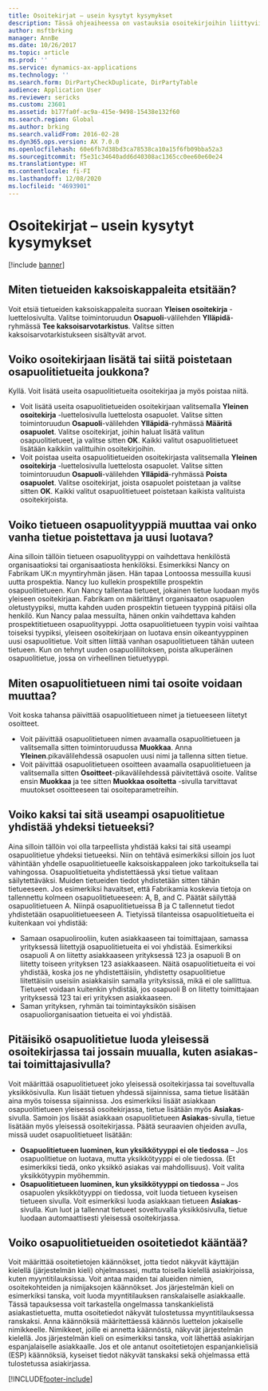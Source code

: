 ```yaml
---
title: Osoitekirjat – usein kysytyt kysymykset
description: Tässä ohjeaiheessa on vastauksia osoitekirjoihin liittyviin usein kysyttyihin kysymyksiin.
author: msftbrking
manager: AnnBe
ms.date: 10/26/2017
ms.topic: article
ms.prod: ''
ms.service: dynamics-ax-applications
ms.technology: ''
ms.search.form: DirPartyCheckDuplicate, DirPartyTable
audience: Application User
ms.reviewer: sericks
ms.custom: 23601
ms.assetid: b177fa0f-ac9a-415e-9498-15438e132f60
ms.search.region: Global
ms.author: brking
ms.search.validFrom: 2016-02-28
ms.dyn365.ops.version: AX 7.0.0
ms.openlocfilehash: 60e6fb7d38bd3ca78538ca10a15f6fb09bba52a3
ms.sourcegitcommit: f5e31c34640add6d40308ac1365cc0ee60e60e24
ms.translationtype: HT
ms.contentlocale: fi-FI
ms.lasthandoff: 12/08/2020
ms.locfileid: "4693901"
---
```

# <a name="address-books-faq"></a>Osoitekirjat – usein kysytyt kysymykset

[!include [banner](../includes/banner.md)]

## <a name="how-do-i-check-for-duplicate-records"></a>Miten tietueiden kaksoiskappaleita etsitään?

Voit etsiä tietueiden kaksoiskappaleita suoraan **Yleisen osoitekirja** -luettelosivulta. Valitse toimintoruudun **Osapuoli**-välilehden **Ylläpidä**-ryhmässä **Tee kaksoisarvotarkistus**. Valitse sitten kaksoisarvotarkistukseen sisältyvät arvot.

## <a name="can-i-bulk-add-or-delete-party-records-from-an-address-book"></a>Voiko osoitekirjaan lisätä tai siitä poistetaan osapuolitietueita joukkona?

Kyllä. Voit lisätä useita osapuolitietueita osoitekirjaa ja myös poistaa niitä.

- Voit lisätä useita osapuolitietueiden osoitekirjaan valitsemalla **Yleinen osoitekirja** -luettelosivulla luettelosta osapuolet. Valitse sitten toimintoruudun **Osapuoli**-välilehden **Ylläpidä**-ryhmässä **Määritä osapuolet**. Valitse osoitekirjat, joihin haluat lisätä valitun osapuolitietueet, ja valitse sitten **OK**. Kaikki valitut osapuolitietueet lisätään kaikkiin valittuihin osoitekirjoihin.
- Voit poistaa useita osapuolitietueiden osoitekirjasta valitsemalla **Yleinen osoitekirja** -luettelosivulla luettelosta osapuolet. Valitse sitten toimintoruudun **Osapuoli**-välilehden **Ylläpidä**-ryhmässä **Poista osapuolet**. Valitse osoitekirjat, joista osapuolet poistetaan ja valitse sitten **OK**. Kaikki valitut osapuolitietueet poistetaan kaikista valituista osoitekirjoista.

## <a name="can-i-change-the-party-type-of-a-record-or-do-i-have-to-delete-the-old-record-and-create-a-new-one"></a>Voiko tietueen osapuolityyppiä muuttaa vai onko vanha tietue poistettava ja uusi luotava?

Aina silloin tällöin tietueen osapuolityyppi on vaihdettava henkilöstä organisaatioksi tai organisaatiosta henkilöksi. Esimerkiksi Nancy on Fabrikam UK:n myyntiryhmän jäsen. Hän tapaa Lontoossa messuilla kuusi uutta prospektia. Nancy luo kullekin prospektille prospektin osapuolitietueen. Kun Nancy tallentaa tietueet, jokainen tietue luodaan myös yleiseen osoitekirjaan. Fabrikam on määrittänyt organisaaton osapuolen oletustyypiksi, mutta kahden uuden prospektin tietueen tyyppinä pitäisi olla henkilö. Kun Nancy palaa messuilta, hänen onkin vaihdettava kahden prospektitietueen osapuolityyppi. Jotta osapuolitietueen tyypin voisi vaihtaa toiseksi tyypiksi, yleiseen osoitekirjaan on luotava ensin oikeantyyppinen uusi osapuolitietue. Voit sitten liittää vanhan osapuolitietueen tähän uuteen tietueen. Kun on tehnyt uuden osapuoliliitoksen, poista alkuperäinen osapuolitietue, jossa on virheellinen tietuetyyppi.

## <a name="how-do-i-change-the-name-or-address-of-a-party-record"></a>Miten osapuolitietueen nimi tai osoite voidaan muuttaa?

Voit koska tahansa päivittää osapuolitietueen nimet ja tietueeseen liitetyt osoitteet.

- Voit päivittää osapuolitietueen nimen avaamalla osapuolitietueen ja valitsemalla sitten toimintoruudussa **Muokkaa**. Anna **Yleinen**.pikavälilehdessä osapuolen uusi nimi ja tallenna sitten tietue.
- Voit päivittää osapuolitietueen osoitteen avaamalla osapuolitietueen ja valitsemalla sitten **Osoitteet**-pikavälilehdessä päivitettävä osoite. Valitse ensin **Muokkaa** ja tee sitten **Muokkaa osoitetta** -sivulla tarvittavat muutokset osoitteeseen tai osoiteparametreihin.

## <a name="can-i-merge-two-or-more-party-records-into-one-record"></a>Voiko kaksi tai sitä useampi osapuolitietue yhdistää yhdeksi tietueeksi?

Aina silloin tällöin voi olla tarpeellista yhdistää kaksi tai sitä useampi osapuolitietue yhdeksi tietueeksi. Niin on tehtävä esimerkiksi silloin jos luot vähintään yhdelle osapuolitietueelle kaksoiskappaleen joko tarkoituksella tai vahingossa. Osapuolitietueita yhdistettäessä yksi tietue valitaan säilytettäväksi. Muiden tietueiden tiedot yhdistetään sitten tähän tietueeseen. Jos esimerkiksi havaitset, että Fabrikamia koskevia tietoja on tallennettu kolmeen osapuolitietueeseen: A, B, and C. Päätät säilyttää osapuolitietueen A. Niinpä osapuolitietueissa B ja C tallennetut tiedot yhdistetään osapuolitietueeseen A. Tietyissä tilanteissa osapuolitietueita ei kuitenkaan voi yhdistää:

- Samaan osapuolirooliin, kuten asiakkaaseen tai toimittajaan, samassa yrityksessä liitettyjä osapuolitietueita ei voi yhdistää. Esimerkiksi osapuoli A on liitetty asiakkaaseen yrityksessä 123 ja osapuoli B on liitetty toiseen yrityksen 123 asiakkaaseen. Näitä osapuolitietueita ei voi yhdistää, koska jos ne yhdistettäisiin, yhdistetty osapuolitietue liitettäisiin useisiin asiakkaisiin samalla yrityksissä, mikä ei ole sallittua. Tietueet voidaan kuitenkin yhdistää, jos osapuoli B on liitetty toimittajaan yrityksessä 123 tai eri yrityksen asiakkaaseen.
- Saman yrityksen, ryhmän tai toimintayksikön sisäisen osapuoliorganisaation tietueita ei voi yhdistää.

## <a name="should-i-create-a-party-record-in-the-global-address-book-or-in-another-place-such-as-the-customer-or-vendor-page"></a>Pitäisikö osapuolitietue luoda yleisessä osoitekirjassa tai jossain muualla, kuten asiakas- tai toimittajasivulla?

Voit määrittää osapuolitietueet joko yleisessä osoitekirjassa tai soveltuvalla yksikkösivulla. Kun lisäät tietuen yhdessä sijainnissa, sama tietue lisätään aina myös toisessa sijainnissa. Jos esimerkiksi lisäät asiakkaan osapuolitietueen yleisessä osoitekirjassa, tietue lisätään myös **Asiakas**-sivulla. Samoin jos lisäät asiakkaan osapuolitietueen **Asiakas**-sivulla, tietue lisätään myös yleisessä osoitekirjassa. Päätä seuraavien ohjeiden avulla, missä uudet osapuolitietueet lisätään:

- **Osapuolitietueen luominen, kun yksikkötyyppi ei ole tiedossa** – Jos osapuolitietue on luotava, mutta yksikkötyyppi ei ole tiedossa. (Et esimerkiksi tiedä, onko yksikkö asiakas vai mahdollisuus). Voit valita yksikkötyypin myöhemmin.
- **Osapuolitietueen luominen, kun yksikkötyyppi on tiedossa** – Jos osapuolen yksikkötyyppi on tiedossa, voit luoda tietueen kyseisen tietueen sivulla. Voit esimerkiksi luoda asiakkaan tietueen **Asiakas**-sivulla. Kun luot ja tallennat tietueet soveltuvalla yksikkösivulla, tietue luodaan automaattisesti yleisessä osoitekirjassa.

## <a name="can-i-translate-address-information-for-party-records"></a>Voiko osapuolitietueiden osoitetiedot kääntää?

Voit määrittää osoitetietojen käännökset, jotta tiedot näkyvät käyttäjän kielellä (järjestelmän kieli) ohjelmassasi, mutta toisella kielellä asiakirjoissa, kuten myyntitilauksissa. Voit antaa maiden tai alueiden nimien, osoitekohteiden ja nimijaksojen käännökset. Jos järjestelmän kieli on esimerkiksi tanska, voit luoda myyntitilauksen ranskalaiselle asiakkaalle. Tässä tapauksessa voit tarkastella ongelmassa tanskankielistä asiakastietuetta, mutta osoitetiedot näkyvät tulostetussa myyntitilauksessa ranskaksi. Anna käännöksiä määritettäessä käännös luettelon jokaiselle nimikkeelle. Nimikkeet, joille ei annetta käännöstä, näkyvät järjestelmän kielellä. Jos järjestelmän kieli on esimerkiksi tanska, voit lähettää asiakirjan espanjalaiselle asiakkaalle. Jos et ole antanut osoitetietojen espanjankielisiä (ESP) käännöksiä, kyseiset tiedot näkyvät tanskaksi sekä ohjelmassa että tulostetussa asiakirjassa.


[!INCLUDE[footer-include](../../../includes/footer-banner.md)]